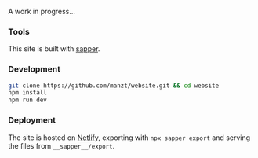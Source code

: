 A work in progress...

### Tools
This site is built with [sapper](https://github.com/sveltejs/sapper).

### Development
```bash
git clone https://github.com/manzt/website.git && cd website
npm install
npm run dev
```

### Deployment
The site is hosted on [Netlify](https://www.netlify.com/), exporting with `npx sapper export` and serving the files from `__sapper__/export`.
